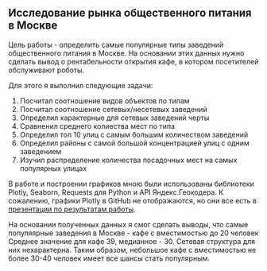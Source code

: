 ## Исследование рынка общественного питания в Москве

Цель работы - определить самые популярные типы заведений общественного питания в Москве. На основании этих данных нужно сделать вывод о рентабельности открытия кафе, в котором посетителей обслуживают роботы. 

Для этого я выполнил следующие задачи: 
1. Посчитал соотношение видов объектов по типам
2. Посчитал соотношение сетевых/несетевых заведений
3. Определил характерные для сетевых заведений черты 
4. Сравненил среднего колиества мест по типа
5. Определил топ 10 улиц с самым большим количеством заведений
6. Определил районы с самой большой концентрацией улиц с одним заведением
7. Изучил распределение количества посадочных мест на самых популярных улицах 

В работе и построении графиков мною были использованы библиотеки Plotly, Seaborn, Requests для Python и API Яндекс.Геокодера. К сожалению, графики Plotly в GitHub не отображаются, но они все есть в [презентации по результатам работы](https://github.com/max-buranov/Data-Analytics-Learning-Projects/blob/main/8-restaurants-market-analysis/Буранов%20М.М.%20Restaurant%20research.pdf).

На основании полученных данных я смог сделать выводы, что самые популяярные заведения в Москве - кафе с вместимостью до 20 человек Среднее значение для кафе 39, медианное - 30. Сетевая структура для них нехарактерна. Таким образом, небольшое кафе с вместимостью не более 30-40 человек имеет все шансы стать популярным. 
